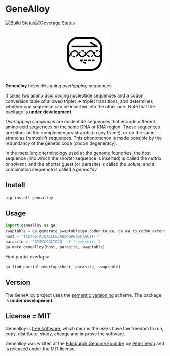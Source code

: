 GeneAlloy
=========

[![Build Status](https://github.com/Edinburgh-Genome-Foundry/genealloy/actions/workflows/build.yml/badge.svg)](https://github.com/Edinburgh-Genome-Foundry/genealloy/actions/workflows/build.yml)[![Coverage Status](https://coveralls.io/repos/github/Edinburgh-Genome-Foundry/GeneAlloy/badge.svg?branch=master)](https://coveralls.io/github/Edinburgh-Genome-Foundry/GeneAlloy?branch=master)

<p align="center">
<img alt="GeneAlloy logo" title="GeneAlloy" src="https://raw.githubusercontent.com/Edinburgh-Genome-Foundry/GeneAlloy/master/logo/genealloy.png" width="150">
</p>

**Genealloy** helps designing *overlapping* sequences.

It takes two amino acid coding nucleotide sequences and a codon conversion table of allowed triplet -> triplet transitions, and determines whether one sequence can be inserted into the other one. Note that the package is **under development.**

*Overlapping sequences* are nucleotide sequences that encode different amino acid sequences on the same DNA or RNA region. These sequences are either on the complementary strands (in any frame), or on the same strand as frameshift sequences. This phenomenon is made possible by the redundancy of the genetic code (codon degeneracy).

In the metallurgic terminology used at the genome foundries, the host sequence (into which the shorter sequence is inserted) is called the *matrix* or *solvent,* and the shorter guest (or parasite) is called the *solute;* and a combination sequence is called a *genealloy.*

Install
-------

```bash
pip install genealloy
```

Usage
-----

```python
import genealloy as ga
swaptable = ga.generate_swaptable(ga.codon_to_aa, ga.aa_to_codon_extended)
host = 'TCGTCGTACCAGCCGCAGAGGAGAGCTACTTTT'
parasite =  'GTACCCGCTGCG'  # frameshift 2
ga.make_genealloy(host, parasite, swaptable)
```

Find partial overlaps:

```python
ga.find_partial_overlaps(host, parasite, swaptable)
```

Version
-------

The GeneAlloy project uses the [semantic versioning](https://semver.org) scheme. The package is **under development.**

License = MIT
-------------

Genealloy is [free software](https://www.gnu.org/philosophy/free-sw.en.html), which means the users have the freedom to run, copy, distribute, study, change and improve the software.

Genealloy was written at the [Edinburgh Genome Foundry](https://edinburgh-genome-foundry.github.io/) by [Peter Vegh](https://github.com/veghp) and is released under the MIT license.
